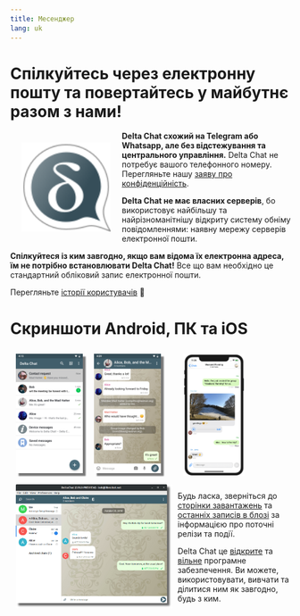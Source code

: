 ```yaml
---
title: Месенджер
lang: uk
---
```


# Спілкуйтесь через електронну пошту та повертайтесь у майбутнє разом з нами!

<img src="../assets/logos/delta-chat.svg" width="160" style="float: left; margin: 20px;" />

**Delta Chat схожий на Telegram або Whatsapp, але без відстежування та центрального управління.**
Delta Chat не потребує вашого телефонного номеру. Перегляньте нашу [заяву про конфіденційність](gdpr). 

**Delta Chat не має власних серверів**, бо використовує найбільшу та найрізноманітнішу відкриту
систему обніму повідомленнями: наявну мережу серверів електронної пошти.

**Спілкуйтеся із ким завгодно, якщо вам відома їх електронна адреса, їм не потрібно встановлювати Delta Chat!**
Все що вам необхідно це стандартний обліковий запис електронної пошти.

Перегляньте [історії користувачів](user-voices) 📣


# Скриншоти Android, ПК та iOS

<img src="../assets/blog/screenshots/2019-12-17-delta-chat-google-play-release-chat-list-light.png" width="120" 
style="float: left; margin: 10px;display: block;box-shadow: 5px 5px 2px #777;" /> 
<img src="../assets/blog/screenshots/2019-12-17-delta-chat-google-play-release-group-light.png" width="120" 
style="float: left; margin: 10px;display: block;box-shadow: 5px 5px 2px #777;" /> 

<img src="../assets/blog/desktop-screenshot.png" width="280" style="float:left; margin: 10px" />

<img src="../assets/blog/screenshots/2020-01-09-delta-chat-iOS-weekend-group-chat.png" width="110" style="margin: 10px" /> 

Будь ласка, зверніться до [сторінки завантажень](https://get.delta.chat) та [останніх записів в блозі](blog)
за інформацією про поточні релізи та події. 

Delta Chat це [відкрите](https://en.wikipedia.org/wiki/Open-source_software)
та [вільне](https://en.wikipedia.org/wiki/Free_software) програмне забезпечення.  Ви можете,
використовувати, вивчати та ділитися ним як завгодно, будь з ким.
